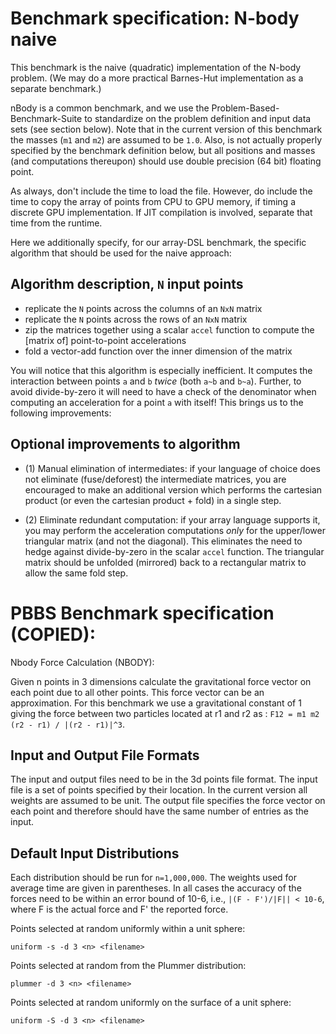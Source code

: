 
Benchmark specification: N-body naive
=====================================

This benchmark is the naive (quadratic) implementation of the N-body
problem.  (We may do a more practical Barnes-Hut implementation as a
separate benchmark.)

nBody is a common benchmark, and we use the Problem-Based-Benchmark-Suite to
standardize on the problem definition and input data sets (see section below).
Note that in the current version of this benchmark the masses (`m1` and `m2`)
are assumed to be `1.0`.  Also, is not actually properly specified by the
benchmark definition below, but all positions and masses (and computations
thereupon) should use double precision (64 bit) floating point.

As always, don't include the time to load the file.  However, do include the
time to copy the array of points from CPU to GPU memory, if timing a discrete
GPU implementation. If JIT compilation is involved, separate that time from the
runtime.

Here we additionally specify, for our array-DSL benchmark, the
specific algorithm that should be used for the naive approach:

Algorithm description, `N` input points
---------------------------------------

 * replicate the `N` points across the columns of an `NxN` matrix
 * replicate the `N` points across the rows of an `NxN` matrix  
 * zip the matrices together using a scalar `accel` function to
   compute the [matrix of] point-to-point accelerations
 * fold a vector-add function over the inner dimension of the matrix

You will notice that this algorithm is especially inefficient.  It computes the
interaction between points `a` and `b` *twice* (both `a~b` and `b~a`).  Further,
to avoid divide-by-zero it will need to have a check of the denominator when
computing an acceleration for a point `a` with itself!  This brings us to the
following improvements:

Optional improvements to algorithm
----------------------------------

 * (1) Manual elimination of intermediates: if your language of choice does not
   eliminate (fuse/deforest) the intermediate matrices, you are encouraged to
   make an additional version which performs the cartesian product (or even the
   cartesian product + fold) in a single step.
   
 * (2) Eliminate redundant computation: if your array language supports it, you may
   perform the acceleration computations *only* for the upper/lower triangular
   matrix (and not the diagonal).  This eliminates the need to hedge against
   divide-by-zero in the scalar `accel` function.  The triangular matrix should
   be unfolded (mirrored) back to a rectangular matrix to allow the same fold
   step. 

PBBS Benchmark specification (COPIED): 
======================================
 
 Nbody Force Calculation (NBODY):

Given n points in 3 dimensions calculate the gravitational force
vector on each point due to all other points. This force vector can be
an approximation. For this benchmark we use a gravitational constant
of 1 giving the force between two particles located at r1 and r2 as :
`F12 = m1 m2 (r2 - r1) / |(r2 - r1)|^3`.  

Input and Output File Formats
-----------------------------

The input and output files need to be in the 3d points file
format. The input file is a set of points specified by their
location. In the current version all weights are assumed to be
unit. The output file specifies the force vector on each point and
therefore should have the same number of entries as the input.

Default Input Distributions
-----------------------------

Each distribution should be run for `n=1,000,000`. The weights used for
average time are given in parentheses. In all cases the accuracy of
the forces need to be within an error bound of 10-6, i.e.,
  `|(F - F')/|F|| < 10-6`, 
where F is the actual force and F' the reported force.

 Points selected at random uniformly within a unit sphere:
 
    uniform -s -d 3 <n> <filename>

 Points selected at random from the Plummer distribution:
 
    plummer -d 3 <n> <filename>
    
 Points selected at random uniformly on the surface of a unit sphere:
 
    uniform -S -d 3 <n> <filename>
